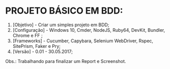 ﻿# PROJETO BÁSICO EM BDD:

1. [Objetivo] - Criar um simples projeto em BDD;
2. [Configuração] - Windows 10, Cmder, NodeJS, Ruby64, DevKit, Bundler, Chrome e FF ;
3. [Frameworks] - Cucumber, Capybara, Selenium WebDriver, Rspec, SitePrism, Faker e Pry;
4. [Versão] - 0.01 - 30.05.2017;

Obs.:
Trabalhando para finalizar um Report e Screenshot.
